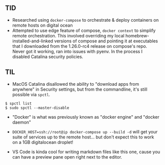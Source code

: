 ## TID
- Researched using `docker-compose` to orchestrate & deploy containers on remote
hosts on digital ocean
- Attempted to use edge feature of compose, `docker context` to simplify
remote orchestration. This involved overriding my local
homebrew-installed-and-linked versions of compose and pointing it at
executables that I downloaded from the 1.26.0-rc4 release on compose's repo.
Never got it working, ran into issues with pyenv. In the process I disabled
Catalina security policies.


## TIL
- MacOS Catalina disallowed the ability to "download apps from anywhere" in
Security settings, but from the commandline, it's still possible via `spctl`.
```
$ spctl list
$ sudo spctl --master-disable
```

- "Docker" is what was previously known as "docker engine" and "docker daemon"

- `DOCKER_HOST=ssh://root@ip docker-compose up --build -d` will get your suite
of services up to the remote host... but don't expect this to work on a 1GB
digitalocean droplet! 
- VS Code is kinda cool for writing markdown files like this one, cause you can
have a preview pane open right next to the editor.